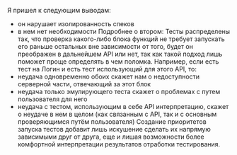 Я пришел к следующим выводам:
- он нарушает изолированность спеков
- в нем нет необходимости
Подробнее о втором:
Тесты распределены так, что проверка какого-либо блока функций не требует запускать его раньше остальных вне зависимости от того, будет он преображен в дальнейшем API или нет, так как такой подход лишь поможет проще определять в чем поломка. Например, если есть тест на Логин и есть тест использующий для этого API, то:
- неудача одновременно обоих скажет нам о недоступности серверной части, отвечающий за этот блок
- неудача только эмулирующего теста скажет о проблемах с путем пользователя для него
- неудача с тестом, использующим в себе API интерпретацию, скажет о неудаче в нем в целом (как связанным с API, так и с основным проверяющимся путём пользователя)
Создание приоритетов запуска тестов добавит лишь искушение сделать их напрямую зависимыми друг от друга, еще и лишая возможности более комфортной интерпретации результатов отработки тестирования.